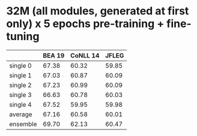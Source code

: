 # 32M (all modules, generated at first only) x 5 epochs pre-training + fine-tuning

| | BEA 19 | CoNLL 14 | JFLEG |
| --- | --- | --- | --- |
| single 0 | 67.38 | 60.32 | 59.85 |
| single 1 | 67.03 | 60.87 | 60.09 |
| single 2 | 67.23 | 60.99 | 60.09 |
| single 3 | 66.63 | 60.78 | 60.03 |
| single 4 | 67.52 | 59.95 | 59.98 |
| average  | 67.16 | 60.58 | 60.01 |
| ensemble | 69.70 | 62.13 | 60.47 |

